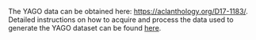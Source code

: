 The YAGO data can be obtained here: https://aclanthology.org/D17-1183/. <br>
Detailed instructions on how to acquire and process the data used to generate the YAGO dataset can be found [here](https://github.com/KGAccuracyEval/reliable-kg-estimation/blob/main/README.md#yago--nell).
